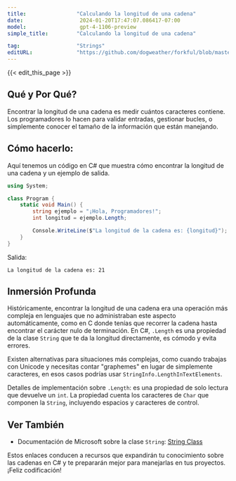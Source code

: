 ```yaml
---
title:                "Calculando la longitud de una cadena"
date:                  2024-01-20T17:47:07.086417-07:00
model:                 gpt-4-1106-preview
simple_title:         "Calculando la longitud de una cadena"

tag:                  "Strings"
editURL:              "https://github.com/dogweather/forkful/blob/master/content/es/c-sharp/finding-the-length-of-a-string.md"
---
```


{{< edit_this_page >}}

## Qué y Por Qué?
Encontrar la longitud de una cadena es medir cuántos caracteres contiene. Los programadores lo hacen para validar entradas, gestionar bucles, o simplemente conocer el tamaño de la información que están manejando.

## Cómo hacerlo:
Aquí tenemos un código en C# que muestra cómo encontrar la longitud de una cadena y un ejemplo de salida.

```C#
using System;

class Program {
    static void Main() {
        string ejemplo = "¡Hola, Programadores!";
        int longitud = ejemplo.Length;

        Console.WriteLine($"La longitud de la cadena es: {longitud}");
    }
}
```

Salida:

```
La longitud de la cadena es: 21
```

## Inmersión Profunda
Históricamente, encontrar la longitud de una cadena era una operación más compleja en lenguajes que no administraban este aspecto automáticamente, como en C donde tenías que recorrer la cadena hasta encontrar el carácter nulo de terminación. En C#, `.Length` es una propiedad de la clase `String` que te da la longitud directamente, es cómodo y evita errores.

Existen alternativas para situaciones más complejas, como cuando trabajas con Unicode y necesitas contar "graphemes" en lugar de simplemente caracteres, en esos casos podrías usar `StringInfo.LengthInTextElements`.

Detalles de implementación sobre `.Length`: es una propiedad de solo lectura que devuelve un `int`. La propiedad cuenta los caracteres de `Char` que componen la `String`, incluyendo espacios y caracteres de control.

## Ver También
- Documentación de Microsoft sobre la clase `String`: [String Class](https://docs.microsoft.com/en-us/dotnet/api/system.string?view=net-6.0)

Estos enlaces conducen a recursos que expandirán tu conocimiento sobre las cadenas en C# y te prepararán mejor para manejarlas en tus proyectos. ¡Feliz codificación!

